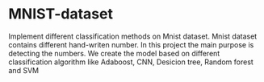 # MNIST-dataset
Implement different classification methods on Mnist dataset. Mnist dataset contains different hand-writen number. In this project the main purpose is
detecting the numbers. We create the model based on different classification algorithm like Adaboost, CNN, Desicion tree, Random forest and SVM
